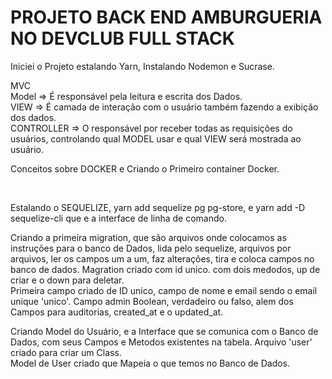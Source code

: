 <h1>PROJETO BACK END AMBURGUERIA NO DEVCLUB FULL STACK</h1>
<p>Iniciei o Projeto estalando Yarn, Instalando Nodemon e Sucrase. </p>
<p>
  MVC 
  <br>
  Model => É responsável pela leitura e escrita dos Dados.
  <br>
  VIEW => É camada de interação com o usuário também fazendo a exibição dos dados.
  <br>
  CONTROLLER => O responsável por receber todas as requisições do usuários, controlando qual MODEL usar e qual VIEW será mostrada ao usuário.
</p>
<p>
  Conceitos sobre DOCKER e Criando o Primeiro container Docker.
</p>
<br>
<p>
  Estalando o SEQUELIZE, yarn add sequelize pg pg-store, e yarn add -D sequelize-cli que e a interface de linha de comando.
</p>
<p>
  Criando a primeira migration, que são arquivos onde colocamos as instruções
  para o banco de Dados, lida pelo sequelize, arquivos por arquivos, ler os campos um a um, faz alterações, tira e coloca campos no banco de dados.
  Magration criado com id unico. com dois medodos, up de criar e o down para deletar.
  <br>
  Primeira campo criado de ID unico, campo de nome e email sendo o email unique 'unico'. Campo admin Boolean, verdadeiro ou falso, alem dos Campos para auditorias, created_at e o updated_at.
</p>
<p>
  Criando Model do Usuário, e a Interface que se comunica com o Banco de Dados, com seus Campos e Metodos existentes na tabela. Arquivo 'user' criado para criar um Class.
  <br>
  Model de User criado que Mapeia o que temos no Banco de Dados.
</p>
